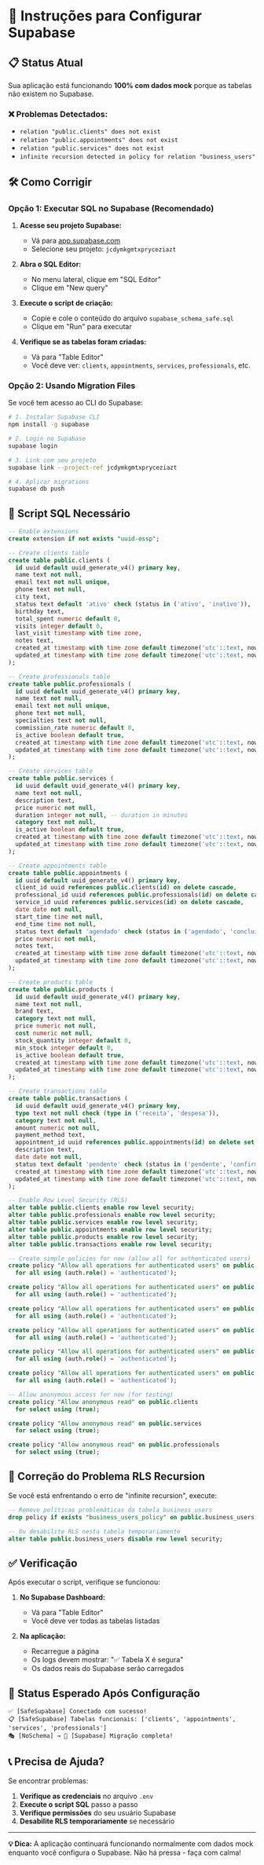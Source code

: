 # 🔧 Instruções para Configurar Supabase

## 📋 **Status Atual**

Sua aplicação está funcionando **100% com dados mock** porque as tabelas não existem no Supabase.

### **❌ Problemas Detectados:**

- `relation "public.clients" does not exist`
- `relation "public.appointments" does not exist`
- `relation "public.services" does not exist`
- `infinite recursion detected in policy for relation "business_users"`

## 🛠️ **Como Corrigir**

### **Opção 1: Executar SQL no Supabase (Recomendado)**

1. **Acesse seu projeto Supabase:**

   - Vá para [app.supabase.com](https://app.supabase.com)
   - Selecione seu projeto: `jcdymkgmtxpryceziazt`

2. **Abra o SQL Editor:**

   - No menu lateral, clique em "SQL Editor"
   - Clique em "New query"

3. **Execute o script de criação:**

   - Copie e cole o conteúdo do arquivo `supabase_schema_safe.sql`
   - Clique em "Run" para executar

4. **Verifique se as tabelas foram criadas:**
   - Vá para "Table Editor"
   - Você deve ver: `clients`, `appointments`, `services`, `professionals`, etc.

### **Opção 2: Usando Migration Files**

Se você tem acesso ao CLI do Supabase:

```bash
# 1. Instalar Supabase CLI
npm install -g supabase

# 2. Login no Supabase
supabase login

# 3. Link com seu projeto
supabase link --project-ref jcdymkgmtxpryceziazt

# 4. Aplicar migrations
supabase db push
```

## 📝 **Script SQL Necessário**

```sql
-- Enable extensions
create extension if not exists "uuid-ossp";

-- Create clients table
create table public.clients (
  id uuid default uuid_generate_v4() primary key,
  name text not null,
  email text not null unique,
  phone text not null,
  city text,
  status text default 'ativo' check (status in ('ativo', 'inativo')),
  birthday text,
  total_spent numeric default 0,
  visits integer default 0,
  last_visit timestamp with time zone,
  notes text,
  created_at timestamp with time zone default timezone('utc'::text, now()) not null,
  updated_at timestamp with time zone default timezone('utc'::text, now()) not null
);

-- Create professionals table
create table public.professionals (
  id uuid default uuid_generate_v4() primary key,
  name text not null,
  email text not null unique,
  phone text not null,
  specialties text not null,
  commission_rate numeric default 0,
  is_active boolean default true,
  created_at timestamp with time zone default timezone('utc'::text, now()) not null,
  updated_at timestamp with time zone default timezone('utc'::text, now()) not null
);

-- Create services table
create table public.services (
  id uuid default uuid_generate_v4() primary key,
  name text not null,
  description text,
  price numeric not null,
  duration integer not null, -- duration in minutes
  category text not null,
  is_active boolean default true,
  created_at timestamp with time zone default timezone('utc'::text, now()) not null,
  updated_at timestamp with time zone default timezone('utc'::text, now()) not null
);

-- Create appointments table
create table public.appointments (
  id uuid default uuid_generate_v4() primary key,
  client_id uuid references public.clients(id) on delete cascade,
  professional_id uuid references public.professionals(id) on delete cascade,
  service_id uuid references public.services(id) on delete cascade,
  date date not null,
  start_time time not null,
  end_time time not null,
  status text default 'agendado' check (status in ('agendado', 'concluido', 'cancelado', 'faltou')),
  price numeric not null,
  notes text,
  created_at timestamp with time zone default timezone('utc'::text, now()) not null,
  updated_at timestamp with time zone default timezone('utc'::text, now()) not null
);

-- Create products table
create table public.products (
  id uuid default uuid_generate_v4() primary key,
  name text not null,
  brand text,
  category text not null,
  price numeric not null,
  cost numeric not null,
  stock_quantity integer default 0,
  min_stock integer default 0,
  is_active boolean default true,
  created_at timestamp with time zone default timezone('utc'::text, now()) not null,
  updated_at timestamp with time zone default timezone('utc'::text, now()) not null
);

-- Create transactions table
create table public.transactions (
  id uuid default uuid_generate_v4() primary key,
  type text not null check (type in ('receita', 'despesa')),
  category text not null,
  amount numeric not null,
  payment_method text,
  appointment_id uuid references public.appointments(id) on delete set null,
  description text,
  date date not null,
  status text default 'pendente' check (status in ('pendente', 'confirmado', 'cancelado')),
  created_at timestamp with time zone default timezone('utc'::text, now()) not null,
  updated_at timestamp with time zone default timezone('utc'::text, now()) not null
);

-- Enable Row Level Security (RLS)
alter table public.clients enable row level security;
alter table public.professionals enable row level security;
alter table public.services enable row level security;
alter table public.appointments enable row level security;
alter table public.products enable row level security;
alter table public.transactions enable row level security;

-- Create simple policies for now (allow all for authenticated users)
create policy "Allow all operations for authenticated users" on public.clients
  for all using (auth.role() = 'authenticated');

create policy "Allow all operations for authenticated users" on public.professionals
  for all using (auth.role() = 'authenticated');

create policy "Allow all operations for authenticated users" on public.services
  for all using (auth.role() = 'authenticated');

create policy "Allow all operations for authenticated users" on public.appointments
  for all using (auth.role() = 'authenticated');

create policy "Allow all operations for authenticated users" on public.products
  for all using (auth.role() = 'authenticated');

create policy "Allow all operations for authenticated users" on public.transactions
  for all using (auth.role() = 'authenticated');

-- Allow anonymous access for now (for testing)
create policy "Allow anonymous read" on public.clients
  for select using (true);

create policy "Allow anonymous read" on public.services
  for select using (true);

create policy "Allow anonymous read" on public.professionals
  for select using (true);
```

## 🔧 **Correção do Problema RLS Recursion**

Se você está enfrentando o erro de "infinite recursion", execute:

```sql
-- Remove políticas problemáticas da tabela business_users
drop policy if exists "business_users_policy" on public.business_users;

-- Ou desabilite RLS nesta tabela temporariamente
alter table public.business_users disable row level security;
```

## ✅ **Verificação**

Após executar o script, verifique se funcionou:

1. **No Supabase Dashboard:**

   - Vá para "Table Editor"
   - Você deve ver todas as tabelas listadas

2. **Na aplicação:**
   - Recarregue a página
   - Os logs devem mostrar: "✅ Tabela X é segura"
   - Os dados reais do Supabase serão carregados

## 🎯 **Status Esperado Após Configuração**

```
✅ [SafeSupabase] Conectado com sucesso!
📋 [SafeSupabase] Tabelas funcionais: ['clients', 'appointments', 'services', 'professionals']
🎭 [NoSchema] → 🔄 [Supabase] Migração completa!
```

## 📞 **Precisa de Ajuda?**

Se encontrar problemas:

1. **Verifique as credenciais** no arquivo `.env`
2. **Execute o script SQL** passo a passo
3. **Verifique permissões** do seu usuário Supabase
4. **Desabilite RLS temporariamente** se necessário

---

**💡 Dica:** A aplicação continuará funcionando normalmente com dados mock enquanto você configura o Supabase. Não há pressa - faça com calma!
